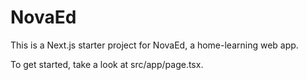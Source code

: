 # NovaEd

This is a Next.js starter project for NovaEd, a home-learning web app.

To get started, take a look at src/app/page.tsx.
